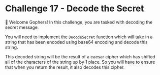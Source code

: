 
# Challenge 17 - Decode the Secret

👋 Welcome Gophers! In this challenge, you are tasked with decoding the secret message.

You will need to implement the `DecodeSecret` function which will take in a string that has been encoded using base64 encoding and decode this string.

This decoded string will be the result of a caesar cipher which has shifted all of the characters of the string up by 1 place. So you will have to ensure that when you return the result, it also decodes this cipher.
